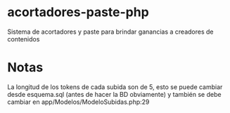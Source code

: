 # acortadores-paste-php
 Sistema de acortadores y paste para brindar ganancias a creadores de contenidos
# Notas
La longitud de los tokens de cada subida son de 5, esto se puede cambiar desde esquema.sql (antes de hacer la BD obviamente)
y también se debe cambiar en app/Modelos/ModeloSubidas.php:29